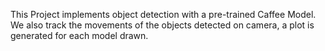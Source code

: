 This Project implements object detection with a pre-trained Caffee Model. 
We also track the movements of the objects detected on camera, a plot is generated for each model drawn.
